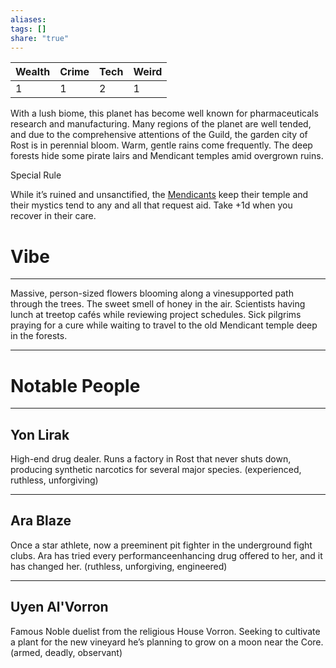 ```yaml
---
aliases: 
tags: []
share: "true"
---
```

| **Wealth** | **Crime** | **Tech** | **Weird** |
| ---- | ---- | ---- | ---- |
| 1 | 1 | 2 | 1 |

With a lush biome, this planet has become well known for pharmaceuticals research and manufacturing. Many regions of the planet are well tended, and due to the comprehensive attentions of the Guild, the garden city of Rost is in perennial bloom. Warm, gentle rains come frequently. The deep forests hide some pirate lairs and Mendicant temples amid overgrown ruins.

Special Rule

While it’s ruined and unsanctified, the [Mendicants](./Mendicants.md) keep their temple and their mystics tend to any and all that request aid. Take +1d when you recover in their care.

# Vibe

---

Massive, person-sized flowers blooming along a vinesupported path through the trees. The sweet smell of honey in the air. Scientists having lunch at treetop cafés while reviewing project schedules. Sick pilgrims praying for a cure while waiting to travel to the old Mendicant temple deep in the forests.

---

# Notable People

---

## Yon Lirak

High-end drug dealer. Runs a factory in Rost that never shuts down, producing synthetic narcotics for several major species. (experienced, ruthless, unforgiving)

---

## Ara Blaze

Once a star athlete, now a preeminent pit fighter in the underground fight clubs. Ara has tried every performanceenhancing drug offered to her, and it has changed her. (ruthless, unforgiving, engineered)

---

## Uyen Al'Vorron

Famous Noble duelist from the religious House Vorron. Seeking to cultivate a plant for the new vineyard he’s planning to grow on a moon near the Core. (armed, deadly, observant)
